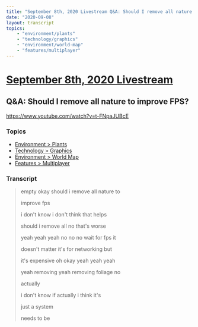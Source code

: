 ```yaml
---
title: "September 8th, 2020 Livestream Q&A: Should I remove all nature to improve FPS?"
date: "2020-09-08"
layout: transcript
topics:
    - "environment/plants"
    - "technology/graphics"
    - "environment/world-map"
    - "features/multiplayer"
---
```

# [September 8th, 2020 Livestream](../2020-09-08.md)
## Q&A: Should I remove all nature to improve FPS?
https://www.youtube.com/watch?v=t-FNpaJUBcE

### Topics
* [Environment > Plants](../topics/environment/plants.md)
* [Technology > Graphics](../topics/technology/graphics.md)
* [Environment > World Map](../topics/environment/world-map.md)
* [Features > Multiplayer](../topics/features/multiplayer.md)

### Transcript

> empty okay should i remove all nature to
> 
> improve fps
> 
> i don't know i don't think that helps
> 
> should i remove all no that's worse
> 
> yeah yeah yeah no no no wait for fps it
> 
> doesn't matter it's for networking but
> 
> it's expensive oh okay yeah yeah yeah
> 
> yeah removing yeah removing foliage no
> 
> actually
> 
> i don't know if actually i think it's
> 
> just a system
> 
> needs to be
> 
